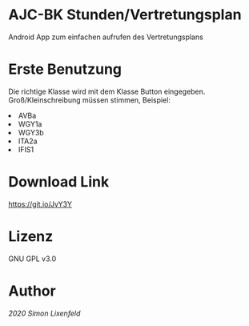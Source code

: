 ﻿# AJC-BK Stunden/Vertretungsplan
Android App zum einfachen aufrufen des Vertretungsplans

# Erste Benutzung
Die richtige Klasse wird mit dem Klasse Button eingegeben.</br>
Groß/Kleinschreibung müssen stimmen, Beispiel:</br>
<li>AVBa</li>
<li>WGY1a</li>
<li>WGY3b</li>
<li>ITA2a</li>
<li>IFIS1</li>


# Download Link
https://git.io/JvY3Y

# Lizenz
GNU GPL v3.0

# Author
*2020 Simon Lixenfeld*
